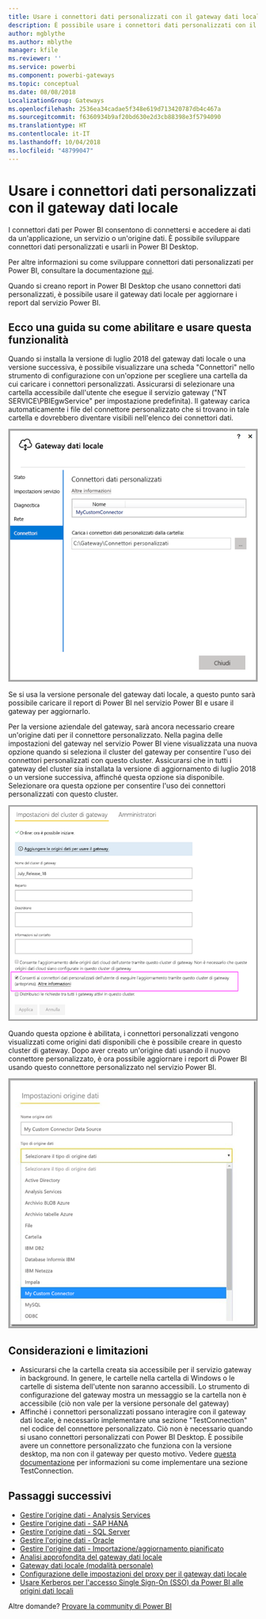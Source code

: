 ```yaml
---
title: Usare i connettori dati personalizzati con il gateway dati locale
description: È possibile usare i connettori dati personalizzati con il gateway dati locale.
author: mgblythe
ms.author: mblythe
manager: kfile
ms.reviewer: ''
ms.service: powerbi
ms.component: powerbi-gateways
ms.topic: conceptual
ms.date: 08/08/2018
LocalizationGroup: Gateways
ms.openlocfilehash: 2536ea34cadae5f348e619d713420787db4c467a
ms.sourcegitcommit: f6360934b9af20bd630e2d3cb88398e3f5794090
ms.translationtype: HT
ms.contentlocale: it-IT
ms.lasthandoff: 10/04/2018
ms.locfileid: "48799047"
---
```

# <a name="use-custom-data-connectors-with-the-on-premises-data-gateway"></a>Usare i connettori dati personalizzati con il gateway dati locale

I connettori dati per Power BI consentono di connettersi e accedere ai dati da un'applicazione, un servizio o un'origine dati. È possibile sviluppare connettori dati personalizzati e usarli in Power BI Desktop.

Per altre informazioni su come sviluppare connettori dati personalizzati per Power BI, consultare la documentazione [qui](http://aka.ms/dataconnectors).

Quando si creano report in Power BI Desktop che usano connettori dati personalizzati, è possibile usare il gateway dati locale per aggiornare i report dal servizio Power BI.

## <a name="here-is-a-guide-on-how-to-enable-and-use-this-capability"></a>Ecco una guida su come abilitare e usare questa funzionalità

Quando si installa la versione di luglio 2018 del gateway dati locale o una versione successiva, è possibile visualizzare una scheda "Connettori" nello strumento di configurazione con un'opzione per scegliere una cartella da cui caricare i connettori personalizzati. Assicurarsi di selezionare una cartella accessibile dall'utente che esegue il servizio gateway ("NT SERVICE\PBIEgwService" per impostazione predefinita). Il gateway carica automaticamente i file del connettore personalizzato che si trovano in tale cartella e dovrebbero diventare visibili nell'elenco dei connettori dati.

![Connettore personalizzato 1](media/service-gateway-custom-connectors/gateway-onprem-customconnector1.png)

Se si usa la versione personale del gateway dati locale, a questo punto sarà possibile caricare il report di Power BI nel servizio Power BI e usare il gateway per aggiornarlo.

Per la versione aziendale del gateway, sarà ancora necessario creare un'origine dati per il connettore personalizzato. Nella pagina delle impostazioni del gateway nel servizio Power BI viene visualizzata una nuova opzione quando si seleziona il cluster del gateway per consentire l'uso dei connettori personalizzati con questo cluster. Assicurarsi che in tutti i gateway del cluster sia installata la versione di aggiornamento di luglio 2018 o un versione successiva, affinché questa opzione sia disponibile. Selezionare ora questa opzione per consentire l'uso dei connettori personalizzati con questo cluster.

![Connettore personalizzato 2](media/service-gateway-custom-connectors/gateway-onprem-customconnector2.png)

Quando questa opzione è abilitata, i connettori personalizzati vengono visualizzati come origini dati disponibili che è possibile creare in questo cluster di gateway. Dopo aver creato un'origine dati usando il nuovo connettore personalizzato, è ora possibile aggiornare i report di Power BI usando questo connettore personalizzato nel servizio Power BI.

![Connettore personalizzato 3](media/service-gateway-custom-connectors/gateway-onprem-customconnector3.png)

## <a name="considerations-and-limitations"></a>Considerazioni e limitazioni

* Assicurarsi che la cartella creata sia accessibile per il servizio gateway in background. In genere, le cartelle nella cartella di Windows o le cartelle di sistema dell'utente non saranno accessibili. Lo strumento di configurazione del gateway mostra un messaggio se la cartella non è accessibile (ciò non vale per la versione personale del gateway)
* Affinché i connettori personalizzati possano interagire con il gateway dati locale, è necessario implementare una sezione "TestConnection" nel codice del connettore personalizzato. Ciò non è necessario quando si usano connettori personalizzati con Power BI Desktop. È possibile avere un connettore personalizzato che funziona con la versione desktop, ma non con il gateway per questo motivo. Vedere [questa documentazione](https://github.com/Microsoft/DataConnectors/blob/master/docs/m-extensions.md#implementing-testconnection-for-gateway-support) per informazioni su come implementare una sezione TestConnection.

## <a name="next-steps"></a>Passaggi successivi

* [Gestire l'origine dati - Analysis Services](service-gateway-enterprise-manage-ssas.md)  
* [Gestire l'origine dati - SAP HANA](service-gateway-enterprise-manage-sap.md)  
* [Gestire l'origine dati - SQL Server](service-gateway-enterprise-manage-sql.md)  
* [Gestire l'origine dati - Oracle](service-gateway-onprem-manage-oracle.md)  
* [Gestire l'origine dati - Importazione/aggiornamento pianificato](service-gateway-enterprise-manage-scheduled-refresh.md)  
* [Analisi approfondita del gateway dati locale](service-gateway-onprem-indepth.md)  
* [Gateway dati locale (modalità personale)](service-gateway-personal-mode.md)
* [Configurazione delle impostazioni del proxy per il gateway dati locale](service-gateway-proxy.md)  
* [Usare Kerberos per l'accesso Single Sign-On (SSO) da Power BI alle origini dati locali](service-gateway-kerberos-for-sso-pbi-to-on-premises-data.md)  

Altre domande? [Provare la community di Power BI](http://community.powerbi.com/)
